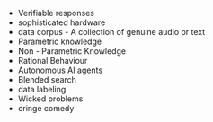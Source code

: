 - Verifiable responses
- sophisticated hardware
- data corpus - A collection of genuine audio or text
- Parametric knowledge
- Non - Parametric Knowledge
- Rational Behaviour 
- Autonomous AI agents
- Blended search
- data labeling 
- Wicked problems
- cringe comedy